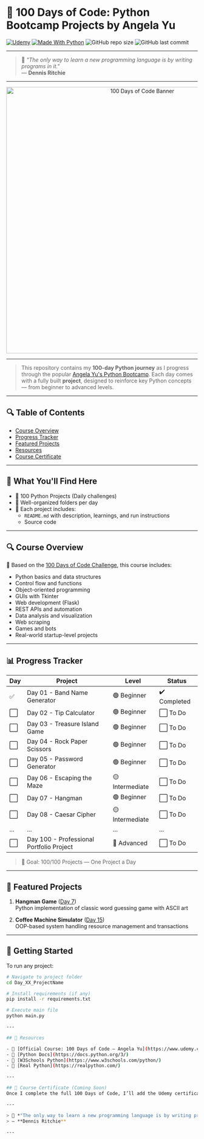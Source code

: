 # 🐍 100 Days of Code: Python Bootcamp Projects by Angela Yu

[![Udemy](https://img.shields.io/badge/Udemy-Course-blueviolet?style=flat&logo=udemy&logoColor=white)](https://www.udemy.com/course/100-days-of-code/)
[![Made With Python](https://img.shields.io/badge/Made%20with-Python-1f425f.svg?style=flat&logo=python)](https://www.python.org/)
![GitHub repo size](https://img.shields.io/github/repo-size/Anum-Mateen/100DaysOfCode-PythonBootcamp)
![GitHub last commit](https://img.shields.io/github/last-commit/Anum-Mateen/100DaysOfCode-PythonBootcamp)

---

> 💬 *"The only way to learn a new programming language is by writing programs in it."*  
> — **Dennis Ritchie**

---

<p align="center">
  <img src="https://media2.dev.to/dynamic/image/width=1000,height=420,fit=cover,gravity=auto,format=auto/https%3A%2F%2Fdev-to-uploads.s3.amazonaws.com%2Fuploads%2Farticles%2F4ldv8h0r63zyh51mcqrb.jpg" alt="100 Days of Code Banner" width="700"/>
</p>

---

> This repository contains my **100-day Python journey** as I progress through the popular [Angela Yu's Python Bootcamp](https://www.udemy.com/course/100-days-of-code/). Each day comes with a fully built **project**, designed to reinforce key Python concepts — from beginner to advanced levels.

---

## 🔍 Table of Contents
- [Course Overview](#-course-overview)
- [Progress Tracker](#-progress-tracker)
- [Featured Projects](#-featured-projects)
- [Resources](#-resources)
- [Course Certificate](#-course-certificate)

---

## 🧠 What You'll Find Here

- 🚀 100 Python Projects (Daily challenges)
- 📂 Well-organized folders per day
- 📘 Each project includes:
  - `README.md` with description, learnings, and run instructions
  - Source code

---

## 🔍 Course Overview

🧩 Based on the [100 Days of Code Challenge](https://www.100daysofcode.com/), this course includes:

- Python basics and data structures
- Control flow and functions
- Object-oriented programming
- GUIs with Tkinter
- Web development (Flask)
- REST APIs and automation
- Data analysis and visualization
- Web scraping
- Games and bots
- Real-world startup-level projects

---

## 📊 Progress Tracker

| Day  | Project                              | Level        | Status      |
|------|--------------------------------------|--------------|-------------|
| ✅   | Day 01 - Band Name Generator         | 🟢 Beginner   | ✔️ Completed |
| ⬜   | Day 02 - Tip Calculator              | 🟢 Beginner   | ⬜ To Do     |
| ⬜   | Day 03 - Treasure Island Game        | 🟢 Beginner   | ⬜ To Do     |
| ⬜   | Day 04 - Rock Paper Scissors         | 🟢 Beginner   | ⬜ To Do     |
| ⬜   | Day 05 - Password Generator          | 🟢 Beginner   | ⬜ To Do     |
| ⬜   | Day 06 - Escaping the Maze           | 🟡 Intermediate | ⬜ To Do     |
| ⬜   | Day 07 - Hangman                     | 🟢 Beginner   | ⬜ To Do     |
| ⬜   | Day 08 - Caesar Cipher               | 🟡 Intermediate | ⬜ To Do     |
| ...  | ...                                  | ...          | ...         |
| ⬜   | Day 100 - Professional Portfolio Project | 🔴 Advanced | ⬜ To Do     |

> 🏁 Goal: 100/100 Projects — One Project a Day

---

## 🌟 Featured Projects
1. **Hangman Game** ([Day 7](Day_07_Hangman))  
   Python implementation of classic word guessing game with ASCII art
   
2. **Coffee Machine Simulator** ([Day 15](Day_15_Coffee_Machine))  
   OOP-based system handling resource management and transactions

---

## 🚀 Getting Started
To run any project:
```bash
# Navigate to project folder
cd Day_XX_ProjectName

# Install requirements (if any)
pip install -r requirements.txt

# Execute main file
python main.py

---

## 📎 Resources

- 🔗 [Official Course: 100 Days of Code – Angela Yu](https://www.udemy.com/course/100-days-of-code/)
- 🔗 [Python Docs](https://docs.python.org/3/)
- 🔗 [W3Schools Python](https://www.w3schools.com/python/)
- 🔗 [Real Python](https://realpython.com/)

---

## 📜 Course Certificate (Coming Soon)
Once I complete the full 100 Days of Code, I’ll add the Udemy certificate here.

---

> 💬 *"The only way to learn a new programming language is by writing programs in it."*  
> — **Dennis Ritchie**

---

